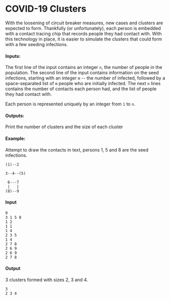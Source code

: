 
# COVID-19 Clusters

With the loosening of circuit breaker measures, new cases and clusters are expected to form. Thankfully (or unfortunately), each person is embedded with a contact tracing chip that records people they had contact with. With this technology in place, it is easier to simulate the clusters that could form with a few seeding infections.

#### Inputs:
The first line of the input contains an integer `n`, the number of people in the population.
The second line of the input contains information on the seed infections, starting with an integer `m` -- the number of infected, followed by a space-separated list of `m` people who are initially infected.
The next `n` lines contains the number of contacts each person had, and the list of people they had contact with.

Each person is represented uniquely by an integer from `1` to `n`.

#### Outputs:
Print the number of clusters and the size of each cluster



#### Example:
Attempt to draw the contacts in text, persons 1, 5 and 8 are the seed infections.
```
(1)--2

3--4--(5)

 6---7
 |   |
(8)--9
```


#### Input
```
9
3 1 5 8
1 2
1 1
1 4
2 3 5
1 4
2 7 8
2 6 9
2 6 9
2 7 8
```

#### Output
3 clusters formed with sizes 2, 3 and 4.
```
3
2 3 4
```
